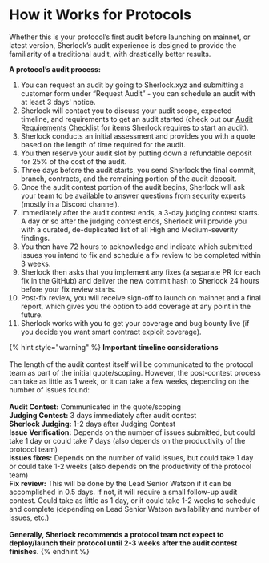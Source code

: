 # How it Works for Protocols

Whether this is your protocol’s first audit before launching on mainnet, or latest version, Sherlock’s audit experience is designed to provide the familiarity of a traditional audit, with drastically better results.

**A protocol’s audit process:**

1. You can request an audit by going to Sherlock.xyz and submitting a customer form under “Request Audit” - you can schedule an audit with at least 3 days' notice.
2. Sherlock will contact you to discuss your audit scope, expected timeline, and requirements to get an audit started (check out our [Audit Requirements Checklist](https://docs.google.com/document/d/10\_t7Kt814Otp-FMFK8mvCsxb3tX3wyu1Z9V4nhZxTY8/edit?usp=sharing) for items Sherlock requires to start an audit).
3. Sherlock conducts an initial assessment and provides you with a quote based on the length of time required for the audit.
4. You then reserve your audit slot by putting down a refundable deposit for 25% of the cost of the audit.
5. Three days before the audit starts, you send Sherlock the final commit, branch, contracts, and the remaining portion of the audit deposit.
6. Once the audit contest portion of the audit begins, Sherlock will ask your team to be available to answer questions from security experts (mostly in a Discord channel).&#x20;
7. Immediately after the audit contest ends, a 3-day judging contest starts. A day or so after the judging contest ends, Sherlock will provide you with a curated, de-duplicated list of all High and Medium-severity findings.
8. You then have 72 hours to acknowledge and indicate which submitted issues you intend to fix and schedule a fix review to be completed within 3 weeks.
9. Sherlock then asks that you implement any fixes (a separate PR for each fix in the GitHub) and deliver the new commit hash to Sherlock 24 hours before your fix review starts.
10. Post-fix review, you will receive sign-off to launch on mainnet and a final report, which gives you the option to add coverage at any point in the future.
11. Sherlock works with you to get your coverage and bug bounty live (if you decide you want smart contract exploit coverage).

{% hint style="warning" %}
**Important timeline considerations**\
\
The length of the audit contest itself will be communicated to the protocol team as part of the initial quote/scoping. However, the post-contest process can take as little as 1 week, or it can take a few weeks, depending on the number of issues found:\
\
**Audit Contest:** Communicated in the quote/scoping\
**Judging Contest:** 3 days immediately after audit contest\
**Sherlock Judging:** 1-2 days after Judging Contest\
**Issue Verification:** Depends on the number of issues submitted, but could take 1 day or could take 7 days (also depends on the productivity of the protocol team)\
**Issues fixes:** Depends on the number of valid issues, but could take 1 day or could take 1-2 weeks (also depends on the productivity of the protocol team)\
**Fix review:** This will be done by the Lead Senior Watson if it can be accomplished in 0.5 days. If not, it will require a small follow-up audit contest. Could take as little as 1 day, or it could take 1-2 weeks to schedule and complete (depending on Lead Senior Watson availability and number of issues, etc.)\
\
**Generally, Sherlock recommends a protocol team not expect to deploy/launch their protocol until 2-3 weeks after the audit contest finishes.**&#x20;
{% endhint %}
